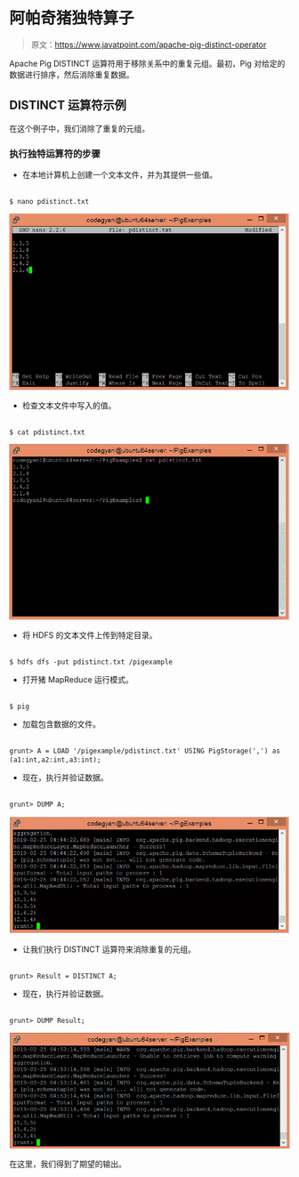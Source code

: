 # 阿帕奇猪独特算子

> 原文：<https://www.javatpoint.com/apache-pig-distinct-operator>

Apache Pig DISTINCT 运算符用于移除关系中的重复元组。最初，Pig 对给定的数据进行排序，然后消除重复数据。

## DISTINCT 运算符示例

在这个例子中，我们消除了重复的元组。

### 执行独特运算符的步骤

*   在本地计算机上创建一个文本文件，并为其提供一些值。

```

$ nano pdistinct.txt

```

![Apache Pig DISTINCT Operator](img/bfc14fbdbe7421b230c2d60338a23e1c.png)

*   检查文本文件中写入的值。

```

$ cat pdistinct.txt

```

![Apache Pig DISTINCT Operator](img/f2ded332ee4f5adbe7095a0f4c5b24dd.png)

*   将 HDFS 的文本文件上传到特定目录。

```

$ hdfs dfs -put pdistinct.txt /pigexample

```

*   打开猪 MapReduce 运行模式。

```

$ pig

```

*   加载包含数据的文件。

```

grunt> A = LOAD '/pigexample/pdistinct.txt' USING PigStorage(',') as (a1:int,a2:int,a3:int);

```

*   现在，执行并验证数据。

```

grunt> DUMP A;

```

![Apache Pig DISTINCT Operator](img/d7f6c2929dc86c73f0b385eedee24e4b.png)

*   让我们执行 DISTINCT 运算符来消除重复的元组。

```

grunt> Result = DISTINCT A;

```

*   现在，执行并验证数据。

```

grunt> DUMP Result;

```

![Apache Pig DISTINCT Operator](img/18e67b50fd5427bb90d97451e0ae850f.png)

在这里，我们得到了期望的输出。